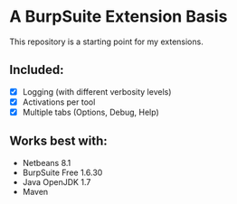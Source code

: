 # A BurpSuite Extension Basis

This repository is a starting point for my extensions.

## Included:

- [x] Logging (with different verbosity levels)
- [x] Activations per tool 
- [x] Multiple tabs (Options, Debug, Help)

## Works best with:

- Netbeans 8.1
- BurpSuite Free 1.6.30
- Java OpenJDK 1.7
- Maven